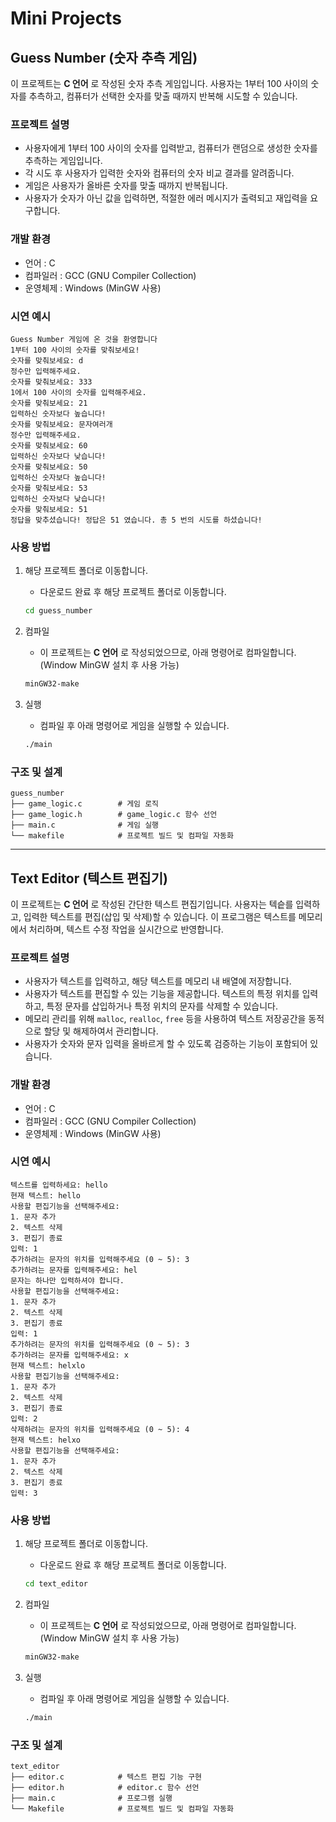 # Mini Projects

## Guess Number (숫자 추측 게임)

이 프로젝트는 **C 언어** 로 작성된 숫자 추측 게임입니다. 사용자는 1부터 100 사이의 숫자를 추측하고, 컴퓨터가 선택한 숫자를 맞출 때까지 반복해 시도할 수 있습니다.

### 프로젝트 설명

- 사용자에게 1부터 100 사이의 숫자를 입력받고, 컴퓨터가 랜덤으로 생성한 숫자를 추측하는 게임입니다.
- 각 시도 후 사용자가 입력한 숫자와 컴퓨터의 숫자 비교 결과를 알려줍니다.
- 게임은 사용자가 올바른 숫자를 맞출 때까지 반복됩니다.
- 사용자가 숫자가 아닌 값을 입력하면, 적절한 에러 메시지가 출력되고 재입력을 요구합니다.

### 개발 환경

- 언어 : C
- 컴파일러 : GCC (GNU Compiler Collection)
- 운영체제 : Windows (MinGW 사용)

### 시연 예시

```plaintext
Guess Number 게임에 온 것을 환영합니다
1부터 100 사이의 숫자를 맞춰보세요!
숫자를 맞춰보세요: d
정수만 입력해주세요.
숫자를 맞춰보세요: 333
1에서 100 사이의 숫자를 입력해주세요.
숫자를 맞춰보세요: 21
입력하신 숫자보다 높습니다!
숫자를 맞춰보세요: 문자여러개
정수만 입력해주세요.
숫자를 맞춰보세요: 60
입력하신 숫자보다 낮습니다!
숫자를 맞춰보세요: 50
입력하신 숫자보다 높습니다!
숫자를 맞춰보세요: 53
입력하신 숫자보다 낮습니다!
숫자를 맞춰보세요: 51
정답을 맞추셨습니다! 정답은 51 였습니다. 총 5 번의 시도를 하셨습니다!
```

### 사용 방법

1. 해당 프로젝트 폴더로 이동합니다.

   - 다운로드 완료 후 해당 프로젝트 폴더로 이동합니다.

   ```bash
   cd guess_number
   ```

1. 컴파일

   - 이 프로젝트는 **C 언어** 로 작성되었으므로, 아래 명령어로 컴파일합니다. (Window MinGW 설치 후 사용 가능)

   ```bash
   minGW32-make
   ```

1. 실행

   - 컴파일 후 아래 명령어로 게임을 실행할 수 있습니다.

   ```bash
   ./main
   ```

### 구조 및 설계

```plaintext
guess_number
├── game_logic.c        # 게임 로직
├── game_logic.h        # game_logic.c 함수 선언
├── main.c              # 게임 실행
└── makefile            # 프로젝트 빌드 및 컴파일 자동화
```

<hr />

## Text Editor (텍스트 편집기)

이 프로젝트는 **C 언어** 로 작성된 간단한 텍스트 편집기입니다. 사용자는 텍슽를 입력하고, 입력한 텍스트를 편집(삽입 및 삭제)할 수 있습니다. 이 프로그램은 텍스트를 메모리에서 처리하며, 텍스트 수정 작업을 실시간으로 반영합니다.

### 프로젝트 설명

- 사용자가 텍스트를 입력하고, 해당 텍스트를 메모리 내 배열에 저장합니다.
- 사용자가 텍스트를 편집할 수 있는 기능을 제공합니다. 텍스트의 특정 위치를 입력하고, 특정 문자를 삽입하거나 특정 위치의 문자를 삭제할 수 있습니다.
- 메모리 관리를 위해 `malloc`, `realloc`, `free` 등을 사용하여 텍스트 저장공간을 동적으로 할당 및 해제하여서 관리합니다.
- 사용자가 숫자와 문자 입력을 올바르게 할 수 있도록 검증하는 기능이 포함되어 있습니다.

### 개발 환경

- 언어 : C
- 컴파일러 : GCC (GNU Compiler Collection)
- 운영체제 : Windows (MinGW 사용)

### 시연 예시

```plaintext
텍스트를 입력하세요: hello
현재 텍스트: hello
사용할 편집기능을 선택해주세요:
1. 문자 추가
2. 텍스트 삭제
3. 편집기 종료
입력: 1
추가하려는 문자의 위치를 입력해주세요 (0 ~ 5): 3
추가하려는 문자를 입력해주세요: hel
문자는 하나만 입력하셔야 합니다.
사용할 편집기능을 선택해주세요:
1. 문자 추가
2. 텍스트 삭제
3. 편집기 종료
입력: 1
추가하려는 문자의 위치를 입력해주세요 (0 ~ 5): 3
추가하려는 문자를 입력해주세요: x
현재 텍스트: helxlo
사용할 편집기능을 선택해주세요:
1. 문자 추가
2. 텍스트 삭제
3. 편집기 종료
입력: 2
삭제하려는 문자의 위치를 입력해주세요 (0 ~ 5): 4
현재 텍스트: helxo
사용할 편집기능을 선택해주세요:
1. 문자 추가
2. 텍스트 삭제
3. 편집기 종료
입력: 3
```

### 사용 방법

1. 해당 프로젝트 폴더로 이동합니다.

   - 다운로드 완료 후 해당 프로젝트 폴더로 이동합니다.

   ```bash
   cd text_editor
   ```

2. 컴파일

   - 이 프로젝트는 **C 언어** 로 작성되었으므로, 아래 명령어로 컴파일합니다. (Window MinGW 설치 후 사용 가능)

   ```bash
   minGW32-make
   ```

3. 실행

   - 컴파일 후 아래 명령어로 게임을 실행할 수 있습니다.

   ```bash
   ./main
   ```

### 구조 및 설계

```plaintext
text_editor
├── editor.c            # 텍스트 편집 기능 구현
├── editor.h            # editor.c 함수 선언
├── main.c              # 프로그램 실행
└── Makefile            # 프로젝트 빌드 및 컴파일 자동화
```
